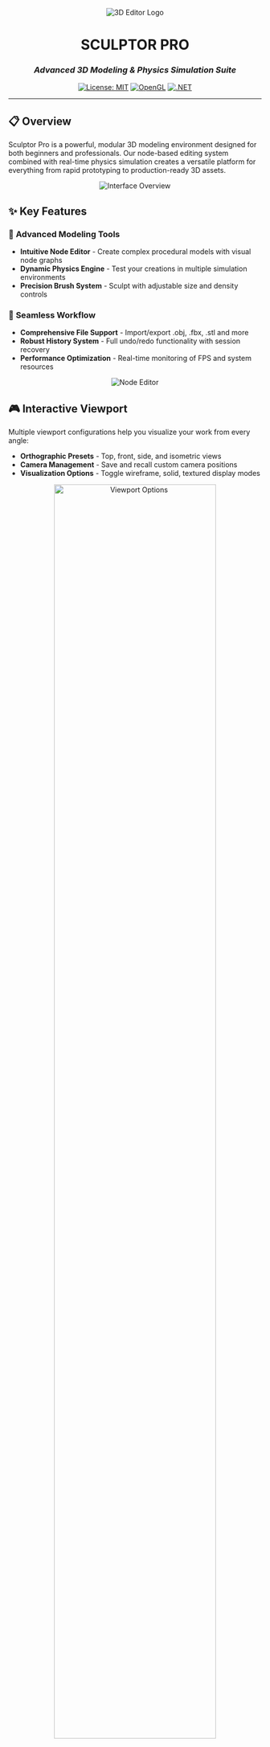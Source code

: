 <div align="center">

![3D Editor Logo](screenshoots/logo.png)

# **SCULPTOR PRO**
### *Advanced 3D Modeling & Physics Simulation Suite*

[![License: MIT](https://img.shields.io/badge/License-MIT-blue.svg)](https://opensource.org/licenses/MIT)
[![OpenGL](https://img.shields.io/badge/OpenGL-4.0+-green.svg)](https://www.opengl.org/)
[![.NET](https://img.shields.io/badge/.NET-4.8-purple.svg)](https://dotnet.microsoft.com/)

</div>

---

## 📋 **Overview**

Sculptor Pro is a powerful, modular 3D modeling environment designed for both beginners and professionals. Our node-based editing system combined with real-time physics simulation creates a versatile platform for everything from rapid prototyping to production-ready 3D assets.

<div align="center">

![Interface Overview](screenshoots/Screenshot%20(93).png)

</div>

## ✨ **Key Features**

### 🔷 **Advanced Modeling Tools**
- **Intuitive Node Editor** - Create complex procedural models with visual node graphs
- **Dynamic Physics Engine** - Test your creations in multiple simulation environments
- **Precision Brush System** - Sculpt with adjustable size and density controls

### 🔷 **Seamless Workflow**
- **Comprehensive File Support** - Import/export .obj, .fbx, .stl and more
- **Robust History System** - Full undo/redo functionality with session recovery
- **Performance Optimization** - Real-time monitoring of FPS and system resources

<div align="center">

![Node Editor](screenshoots/Screenshot%20(92).png)

</div>

## 🎮 **Interactive Viewport**

Multiple viewport configurations help you visualize your work from every angle:

- **Orthographic Presets** - Top, front, side, and isometric views
- **Camera Management** - Save and recall custom camera positions
- **Visualization Options** - Toggle wireframe, solid, textured display modes

<div align="center">
  <img src="screenshoots/Screenshot%20(56).png" width="80%" alt="Viewport Options">
</div>

## 🧰 **Interface Components**

| Component | Description | Capabilities |
|-----------|-------------|--------------|
| **Command Bar** | Top-level navigation | Project management, global settings |
| **Asset Panel** | Resource library | Materials, textures, primitives |
| **Hierarchy View** | Scene organization | Object grouping, selection isolation |
| **Properties Editor** | Parameter controls | Transform, material, physics settings |
| **Node Graph** | Visual programming | Procedural modeling, animation logic |

<div align="center">

![Workspace Example](screenshoots/Screenshot%20(91).png)

</div>

## 📚 **Getting Started**

### **1. Creating Your First Project**

```
File → New Project → Select Template
```

### **2. Setting Up Your Workspace**

- Arrange viewports with the **View** menu
- Access tool palettes from the right sidebar
- Configure quick actions in the **Preferences** panel

### **3. Basic Modeling Workflow**

1. Add primitives from the **Asset Panel**
2. Modify with brush tools (⚙️ for settings)
3. Organize objects in the **Hierarchy View**
4. Apply physics properties in the **Properties Editor**
5. Export your creation (File → Export)

<div align="center">
  <img src="screenshoots/Screenshot%20(54).png" width="80%" alt="Modeling Example">
</div>

## 💻 **System Requirements**

### **Minimum:**
- OpenGL 4.0+ compatible GPU
- .NET Framework 4.8
- 4GB RAM
- 2GB available storage

### **Recommended:**
- Dedicated GPU with 8GB+ VRAM
- 16GB+ RAM
- High-resolution display (1920×1080 or higher)
- 3-button mouse with scroll wheel

## 🔗 **Advanced Usage**

### **Node-Based Editing**
Create complex procedural models by connecting specialized nodes:
- **Generator nodes** - Create base geometry
- **Modifier nodes** - Transform existing geometry
- **Output nodes** - Render or export final results

### **Physics Simulation**
Test how your models interact with various physical environments:
- Gravity strength adjustment
- Collision detection precision
- Material property simulation (elasticity, friction)
- Recording and playback of simulations

## 🛠️ **Development Roadmap**

- [ ] Cloud asset synchronization
- [ ] Collaborative real-time editing
- [ ] Extended material system
- [ ] Animation timeline improvements
- [ ] Custom node development SDK

---

<div align="center">

## Ready to transform your ideas into reality?  
**[Download Now](https://example.com/download) | [Documentation](https://example.com/docs) | [Community Forum](https://example.com/forum)**

</div>
